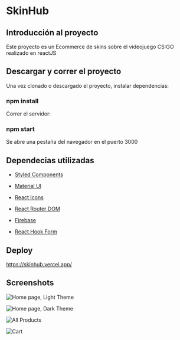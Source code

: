 # SkinHub

## Introducción al proyecto

Este proyecto es un Ecommerce de skins sobre el videojuego CS:GO realizado en reactJS

## Descargar y correr el proyecto

Una vez clonado o descargado el proyecto, instalar dependencias:

### npm install

Correr el servidor:

### npm start

Se abre una pestaña del navegador en el puerto 3000

## Dependecias utilizadas

- [Styled Components](https://styled-components.com/)

- [Material UI](https://material-ui.com/)

- [React Icons](https://react-icons.github.io/react-icons/)

- [React Router DOM](https://reactrouter.com/web/guides/quick-start)

- [Firebase](https://firebase.google.com/)

- [React Hook Form](https://react-hook-form.com/)

## Deploy

https://skinhub.vercel.app/

## Screenshots

![Home page, Light Theme](https://i.imgur.com/Wk1yqfR.png)

![Home page, Dark Theme](https://i.imgur.com/myPQNFI.png)

![All Products](https://i.imgur.com/B5pqzpy.png)

![Cart](https://i.imgur.com/xon2enm.png)
